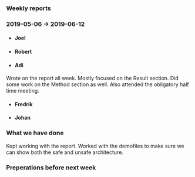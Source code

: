 ### Weekly reports
### 2019-05-06 -> 2019-06-12

* #### Joel

* #### Robert

* #### Adi
Wrote on the report all week. Mostly focused on the Result section. Did some  work on the Method section as well. Also attended the obligatory half time meeting.
* #### Fredrik

* #### Johan

### What we have done
Kept working with the report. Worked with the demofiles to make sure we can show both the safe and unsafe architecture.

### Preperations before next week
